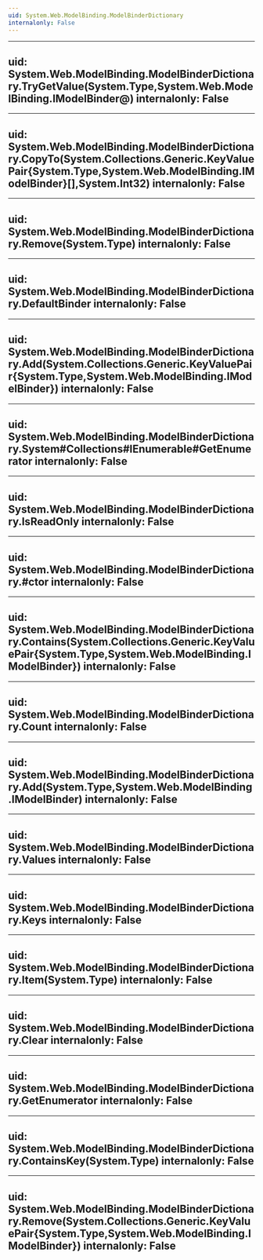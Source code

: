 ```yaml
---
uid: System.Web.ModelBinding.ModelBinderDictionary
internalonly: False
---
```


---
uid: System.Web.ModelBinding.ModelBinderDictionary.TryGetValue(System.Type,System.Web.ModelBinding.IModelBinder@)
internalonly: False
---

---
uid: System.Web.ModelBinding.ModelBinderDictionary.CopyTo(System.Collections.Generic.KeyValuePair{System.Type,System.Web.ModelBinding.IModelBinder}[],System.Int32)
internalonly: False
---

---
uid: System.Web.ModelBinding.ModelBinderDictionary.Remove(System.Type)
internalonly: False
---

---
uid: System.Web.ModelBinding.ModelBinderDictionary.DefaultBinder
internalonly: False
---

---
uid: System.Web.ModelBinding.ModelBinderDictionary.Add(System.Collections.Generic.KeyValuePair{System.Type,System.Web.ModelBinding.IModelBinder})
internalonly: False
---

---
uid: System.Web.ModelBinding.ModelBinderDictionary.System#Collections#IEnumerable#GetEnumerator
internalonly: False
---

---
uid: System.Web.ModelBinding.ModelBinderDictionary.IsReadOnly
internalonly: False
---

---
uid: System.Web.ModelBinding.ModelBinderDictionary.#ctor
internalonly: False
---

---
uid: System.Web.ModelBinding.ModelBinderDictionary.Contains(System.Collections.Generic.KeyValuePair{System.Type,System.Web.ModelBinding.IModelBinder})
internalonly: False
---

---
uid: System.Web.ModelBinding.ModelBinderDictionary.Count
internalonly: False
---

---
uid: System.Web.ModelBinding.ModelBinderDictionary.Add(System.Type,System.Web.ModelBinding.IModelBinder)
internalonly: False
---

---
uid: System.Web.ModelBinding.ModelBinderDictionary.Values
internalonly: False
---

---
uid: System.Web.ModelBinding.ModelBinderDictionary.Keys
internalonly: False
---

---
uid: System.Web.ModelBinding.ModelBinderDictionary.Item(System.Type)
internalonly: False
---

---
uid: System.Web.ModelBinding.ModelBinderDictionary.Clear
internalonly: False
---

---
uid: System.Web.ModelBinding.ModelBinderDictionary.GetEnumerator
internalonly: False
---

---
uid: System.Web.ModelBinding.ModelBinderDictionary.ContainsKey(System.Type)
internalonly: False
---

---
uid: System.Web.ModelBinding.ModelBinderDictionary.Remove(System.Collections.Generic.KeyValuePair{System.Type,System.Web.ModelBinding.IModelBinder})
internalonly: False
---
